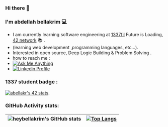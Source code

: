  ### Hi there 👋
### I'm abdellah bellakrim 💻
* I am currently learning software engineering at <a href="https://1337.ma/en/">1337fil</a> Future is Loading, <a href="https://42.fr/en/network-42/">42 network</a> 📚 .
 * (learning web development ,programming languages, etc...).
 * Interested in open source, Deep Logic Building & Problem Solving .
 * how to reach me : </br>
 * <a align="center" href="mailto:bellakrim2032@gmail.com" target="_blank"><img alt="Ask Me Anything" src="https://img.shields.io/badge/-Ask_me_anything-blueviolet?style=flat&logo=Gmail&logoColor=white" /></a> </br>
 * <a href="https://www.linkedin.com/in/abdellah-bellakrim-0027b6233?lipi=urn%3Ali%3Apage%3Ad_flagship3_profile_view_base_contact_details%3BSjDB903oT7%2BioEAvfd9EFQ%3D%3D" target="_blank">
		<img alt="Linkedin Profile" src="https://img.shields.io/badge/-Linkedin_Profile-0072b1?style=flat&logo=Linkedin&logoColor=white&link=#" />
	</a>
### 1337 student badge :
						
  [![abellakr's 42 stats](https://badge.mediaplus.ma/colorfulwaves/abellakr)](https://github.com/oakoudad/badge42).          

### GitHub Activity stats:
| ![heybellakrim's GitHub stats](https://github-readme-stats.vercel.app/api?username=bellakrim&theme=dark&show_icons=true) | [![Top Langs](https://github-readme-stats.vercel.app/api/top-langs/?username=bellakrim&layout=compact)](https://github.com/bellakrim/github-readme-stats) |
|:-:|:-:|

